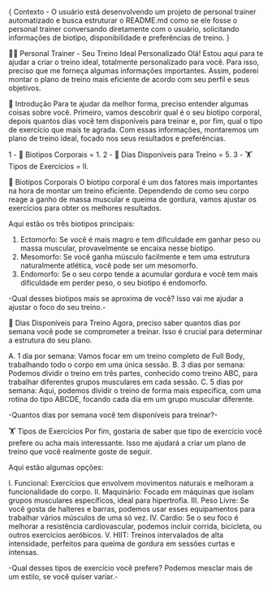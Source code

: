 {
    Contexto - O usuário está desenvolvendo um projeto de personal trainer automatizado e busca estruturar o README.md como se ele fosse o personal trainer conversando diretamente com o usuário, solicitando informações de biotipo, disponibilidade e preferências de treino.
}

🏋️‍♂️ Personal Trainer - Seu Treino Ideal Personalizado
Olá! Estou aqui para te ajudar a criar o treino ideal, totalmente personalizado para você. Para isso, preciso que me forneça algumas informações importantes. Assim, poderei montar o plano de treino mais eficiente de acordo com seu perfil e seus objetivos.

📝 Introdução
Para te ajudar da melhor forma, preciso entender algumas coisas sobre você. Primeiro, vamos descobrir qual é o seu biotipo corporal, depois quantos dias você tem disponíveis para treinar e, por fim, qual o tipo de exercício que mais te agrada. Com essas informações, montaremos um plano de treino ideal, focado nos seus resultados e preferências.

1 - 💪 Biotipos Corporais = 1.
2 - 📅 Dias Disponíveis para Treino = 5.
3 - 🏋️ Tipos de Exercícios = II.


💪 Biotipos Corporais
O biotipo corporal é um dos fatores mais importantes na hora de montar um treino eficiente. Dependendo de como seu corpo reage a ganho de massa muscular e queima de gordura, vamos ajustar os exercícios para obter os melhores resultados.

Aqui estão os três biotipos principais:

1. Ectomorfo: Se você é mais magro e tem dificuldade em ganhar peso ou massa muscular, provavelmente se encaixa nesse biotipo.
2. Mesomorfo: Se você ganha músculo facilmente e tem uma estrutura naturalmente atlética, você pode ser um mesomorfo.
3. Endomorfo: Se o seu corpo tende a acumular gordura e você tem mais dificuldade em perder peso, o seu biotipo é endomorfo.

-Qual desses biotipos mais se aproxima de você? Isso vai me ajudar a ajustar o foco do seu treino.-

📅 Dias Disponíveis para Treino
Agora, preciso saber quantos dias por semana você pode se comprometer a treinar. Isso é crucial para determinar a estrutura do seu plano.

A. 1 dia por semana: Vamos focar em um treino completo de Full Body, trabalhando todo o corpo em uma única sessão.
B. 3 dias por semana: Podemos dividir o treino em três partes, conhecido como treino ABC, para trabalhar diferentes grupos musculares em cada sessão.
C. 5 dias por semana: Aqui, podemos dividir o treino de forma mais específica, com uma rotina do tipo ABCDE, focando cada dia em um grupo muscular diferente.

-Quantos dias por semana você tem disponíveis para treinar?-

🏋️ Tipos de Exercícios
Por fim, gostaria de saber que tipo de exercício você prefere ou acha mais interessante. Isso me ajudará a criar um plano de treino que você realmente goste de seguir.

Aqui estão algumas opções:

I. Funcional: Exercícios que envolvem movimentos naturais e melhoram a funcionalidade do corpo.
II. Maquinário: Focado em máquinas que isolam grupos musculares específicos, ideal para hipertrofia.
III. Peso Livre: Se você gosta de halteres e barras, podemos usar esses equipamentos para trabalhar vários músculos de uma só vez.
IV. Cardio: Se o seu foco é melhorar a resistência cardiovascular, podemos incluir corrida, bicicleta, ou outros exercícios aeróbicos.
V. HIIT: Treinos intervalados de alta intensidade, perfeitos para queima de gordura em sessões curtas e intensas.

-Qual desses tipos de exercício você prefere? Podemos mesclar mais de um estilo, se você quiser variar.-